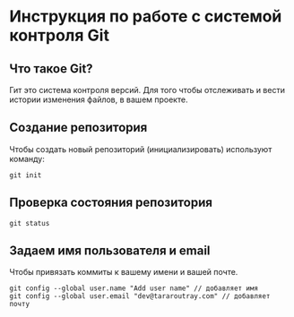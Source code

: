 # **Инструкция по работе с системой контроля Git**

## Что такое Git?
 
Гит это система контроля версий. Для того чтобы отслеживать и вести истории изменения файлов, в вашем проекте.

## Создание репозитория 

Чтобы создать новый репозиторий (инициализировать) используют команду:

    git init

## Проверка состояния репозитория
    git status 

## Задаем имя пользователя и email
Чтобы привязать коммиты к вашему имени и вашей почте.

    git config --global user.name "Add user name" // добавляет имя 
    git config --global user.email "dev@tararoutray.com" // добавляет почту
